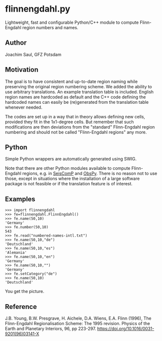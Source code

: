 # flinnengdahl.py

Lightweight, fast and configurable Python/C++ module to compute
Flinn-Engdahl region numbers and names.

## Author

Joachim Saul, GFZ Potsdam

## Motivation

The goal is to have consistent and up-to-date region naming while
preserving the original region numbering scheme. We added the
ability to use arbitrary translations. An example translation table
is included. English region names are hardcoded as default and the C++ code
defining the hardcoded names can easily be (re)generated from the
translation table whenever needed.

The codes are set up in a way that in theory allows defining new cells,
provided they fit in the 1x1-degree cells. But remember that such
modifications are then deviations from the "standard" Flinn-Engdahl
region numbering and should not be called "Flinn-Engdahl regions" any more.

## Python

Simple Python wrappers are automatically generated using SWIG.

Note that there are other Python modules available to compute Flinn-Engdahl regions,
e.g. in [SeisComP](https://github.com/SeisComP) and [ObsPy](https://github.com/obspy).
There is no reason not to use those, except in situations where the installation of
a large software package is not feasible or if the translation feature is of interest.

## Examples

```
>>> import flinnengdahl
>>> fe=flinnengdahl.FlinnEngdahl()
>>> fe.name(50,10)
'Germany'
>>> fe.number(50,10)
543
>>> fe.read("numbered-names-intl.txt")
>>> fe.name(50,10,"de")
'Deutschland'
>>> fe.name(50,10,"es")
'Alemania'
>>> fe.name(50,10,"en")
'Germany'
>>> fe.name(50,10,"")
'Germany'
>>> fe.setCategory("de")
>>> fe.name(50,10)
'Deutschland'
```

You get the picture.

## Reference

J.B. Young, B.W. Presgrave, H. Aichele, D.A. Wiens, E.A. Flinn (1996),
The Flinn-Engdahl Regionalisation Scheme: The 1995 revision.
Physics of the Earth and Planetary Interiors, 96, pp 223-297.
https://doi.org/10.1016/0031-9201(96)03141-X
